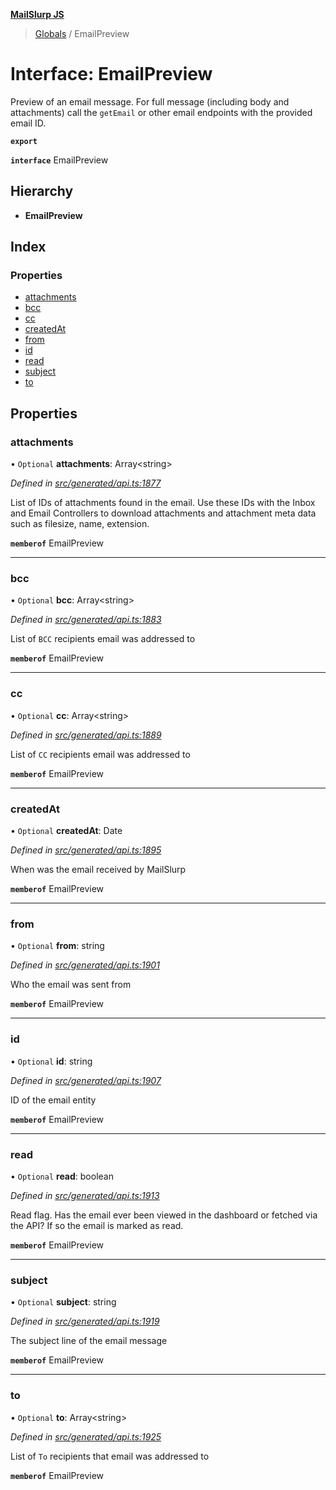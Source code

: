**[MailSlurp JS](../README.md)**

> [Globals](../README.md) / EmailPreview

# Interface: EmailPreview

Preview of an email message. For full message (including body and attachments) call the `getEmail` or other email endpoints with the provided email ID.

**`export`** 

**`interface`** EmailPreview

## Hierarchy

* **EmailPreview**

## Index

### Properties

* [attachments](emailpreview.md#attachments)
* [bcc](emailpreview.md#bcc)
* [cc](emailpreview.md#cc)
* [createdAt](emailpreview.md#createdat)
* [from](emailpreview.md#from)
* [id](emailpreview.md#id)
* [read](emailpreview.md#read)
* [subject](emailpreview.md#subject)
* [to](emailpreview.md#to)

## Properties

### attachments

• `Optional` **attachments**: Array\<string>

*Defined in [src/generated/api.ts:1877](https://github.com/mailslurp/mailslurp-client/blob/730b817/src/generated/api.ts#L1877)*

List of IDs of attachments found in the email. Use these IDs with the Inbox and Email Controllers to download attachments and attachment meta data such as filesize, name, extension.

**`memberof`** EmailPreview

___

### bcc

• `Optional` **bcc**: Array\<string>

*Defined in [src/generated/api.ts:1883](https://github.com/mailslurp/mailslurp-client/blob/730b817/src/generated/api.ts#L1883)*

List of `BCC` recipients email was addressed to

**`memberof`** EmailPreview

___

### cc

• `Optional` **cc**: Array\<string>

*Defined in [src/generated/api.ts:1889](https://github.com/mailslurp/mailslurp-client/blob/730b817/src/generated/api.ts#L1889)*

List of `CC` recipients email was addressed to

**`memberof`** EmailPreview

___

### createdAt

• `Optional` **createdAt**: Date

*Defined in [src/generated/api.ts:1895](https://github.com/mailslurp/mailslurp-client/blob/730b817/src/generated/api.ts#L1895)*

When was the email received by MailSlurp

**`memberof`** EmailPreview

___

### from

• `Optional` **from**: string

*Defined in [src/generated/api.ts:1901](https://github.com/mailslurp/mailslurp-client/blob/730b817/src/generated/api.ts#L1901)*

Who the email was sent from

**`memberof`** EmailPreview

___

### id

• `Optional` **id**: string

*Defined in [src/generated/api.ts:1907](https://github.com/mailslurp/mailslurp-client/blob/730b817/src/generated/api.ts#L1907)*

ID of the email entity

**`memberof`** EmailPreview

___

### read

• `Optional` **read**: boolean

*Defined in [src/generated/api.ts:1913](https://github.com/mailslurp/mailslurp-client/blob/730b817/src/generated/api.ts#L1913)*

Read flag. Has the email ever been viewed in the dashboard or fetched via the API? If so the email is marked as read.

**`memberof`** EmailPreview

___

### subject

• `Optional` **subject**: string

*Defined in [src/generated/api.ts:1919](https://github.com/mailslurp/mailslurp-client/blob/730b817/src/generated/api.ts#L1919)*

The subject line of the email message

**`memberof`** EmailPreview

___

### to

• `Optional` **to**: Array\<string>

*Defined in [src/generated/api.ts:1925](https://github.com/mailslurp/mailslurp-client/blob/730b817/src/generated/api.ts#L1925)*

List of `To` recipients that email was addressed to

**`memberof`** EmailPreview
